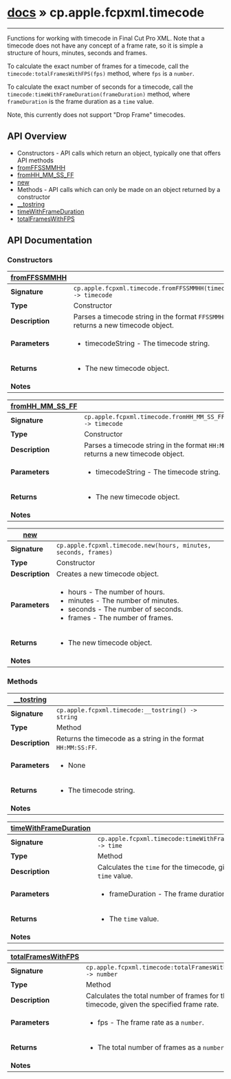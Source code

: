 # [docs](index.md) » cp.apple.fcpxml.timecode
---

Functions for working with timecode in Final Cut Pro XML. Note that
a timecode does not have any concept of a frame rate, so it is
simple a structure of hours, minutes, seconds and frames.

To calculate the exact number of frames for a timecode, call the
`timecode:totalFramesWithFPS(fps)` method, where `fps` is a `number`.

To calculate the exact number of seconds for a timecode, call the
`timecode:timeWithFrameDuration(frameDuration)` method,
where `frameDuration` is the frame duration as a `time` value.

Note, this currently does not support "Drop Frame" timecodes.

## API Overview
* Constructors - API calls which return an object, typically one that offers API methods
 * [fromFFSSMMHH](#fromFFSSMMHH)
 * [fromHH_MM_SS_FF](#fromHH_MM_SS_FF)
 * [new](#new)
* Methods - API calls which can only be made on an object returned by a constructor
 * [__tostring](#__tostring)
 * [timeWithFrameDuration](#timeWithFrameDuration)
 * [totalFramesWithFPS](#totalFramesWithFPS)

## API Documentation

### Constructors

| [fromFFSSMMHH](#fromFFSSMMHH)         |                                                                                     |
| --------------------------------------------|-------------------------------------------------------------------------------------|
| **Signature**                               | `cp.apple.fcpxml.timecode.fromFFSSMMHH(timecodeString) -> timecode`                                                                    |
| **Type**                                    | Constructor                                                                     |
| **Description**                             | Parses a timecode string in the format `FFSSMMHH` and returns a new timecode object.                                                                     |
| **Parameters**                              | <ul><li>timecodeString - The timecode string.</li></ul> |
| **Returns**                                 | <ul><li>The new timecode object.</li></ul>          |
| **Notes**                                   | <ul></ul>                |

| [fromHH_MM_SS_FF](#fromHH_MM_SS_FF)         |                                                                                     |
| --------------------------------------------|-------------------------------------------------------------------------------------|
| **Signature**                               | `cp.apple.fcpxml.timecode.fromHH_MM_SS_FF(timecodeString) -> timecode`                                                                    |
| **Type**                                    | Constructor                                                                     |
| **Description**                             | Parses a timecode string in the format `HH:MM:SS:FF` and returns a new timecode object.                                                                     |
| **Parameters**                              | <ul><li>timecodeString - The timecode string.</li></ul> |
| **Returns**                                 | <ul><li>The new timecode object.</li></ul>          |
| **Notes**                                   | <ul></ul>                |

| [new](#new)         |                                                                                     |
| --------------------------------------------|-------------------------------------------------------------------------------------|
| **Signature**                               | `cp.apple.fcpxml.timecode.new(hours, minutes, seconds, frames)`                                                                    |
| **Type**                                    | Constructor                                                                     |
| **Description**                             | Creates a new timecode object.                                                                     |
| **Parameters**                              | <ul><li>hours - The number of hours.</li><li>minutes - The number of minutes.</li><li>seconds - The number of seconds.</li><li>frames - The number of frames.</li></ul> |
| **Returns**                                 | <ul><li>The new timecode object.</li></ul>          |
| **Notes**                                   | <ul></ul>                |

### Methods

| [__tostring](#__tostring)         |                                                                                     |
| --------------------------------------------|-------------------------------------------------------------------------------------|
| **Signature**                               | `cp.apple.fcpxml.timecode:__tostring() -> string`                                                                    |
| **Type**                                    | Method                                                                     |
| **Description**                             | Returns the timecode as a string in the format `HH:MM:SS:FF`.                                                                     |
| **Parameters**                              | <ul><li>None</li></ul> |
| **Returns**                                 | <ul><li>The timecode string.</li></ul>          |
| **Notes**                                   | <ul></ul>                |

| [timeWithFrameDuration](#timeWithFrameDuration)         |                                                                                     |
| --------------------------------------------|-------------------------------------------------------------------------------------|
| **Signature**                               | `cp.apple.fcpxml.timecode:timeWithFrameDuration(frameDuration) -> time`                                                                    |
| **Type**                                    | Method                                                                     |
| **Description**                             | Calculates the `time` for the timecode, given the frame duration `time` value.                                                                     |
| **Parameters**                              | <ul><li>frameDuration - The frame duration as a `time` value.</li></ul> |
| **Returns**                                 | <ul><li>The `time` value.</li></ul>          |
| **Notes**                                   | <ul></ul>                |

| [totalFramesWithFPS](#totalFramesWithFPS)         |                                                                                     |
| --------------------------------------------|-------------------------------------------------------------------------------------|
| **Signature**                               | `cp.apple.fcpxml.timecode:totalFramesWithFPS(fps) -> number`                                                                    |
| **Type**                                    | Method                                                                     |
| **Description**                             | Calculates the total number of frames for the timecode, given the specified frame rate.                                                                     |
| **Parameters**                              | <ul><li>fps - The frame rate as a `number`.</li></ul> |
| **Returns**                                 | <ul><li>The total number of frames as a `number`.</li></ul>          |
| **Notes**                                   | <ul></ul>                |

